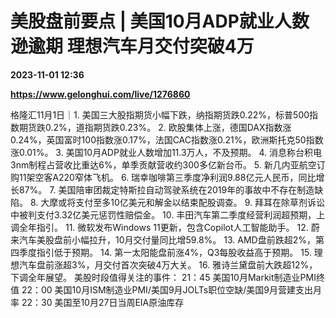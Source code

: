 # 美股盘前要点 | 美国10月ADP就业人数逊逾期 理想汽车月交付突破4万

**2023-11-01 12:36**

**https://www.gelonghui.com/live/1276860**

格隆汇11月1日｜1. 美国三大股指期货小幅下跌，纳指期货跌0.22%，标普500指数期货跌0.2%，道指期货跌0.23%。 2. 欧股集体上涨，德国DAX指数涨0.24%，英国富时100指数涨0.17%，法国CAC指数涨0.21%，欧洲斯托克50指数涨0.01%。 3. 美国10月ADP就业人数增加11.3万人，不及预期。 4. 消息称台积电3nm制程占营收比重达6%，单季贡献营收约300多亿新台币。 5. 新几内亚航空订购11架空客A220窄体飞机。 6. 瑞幸咖啡第三季度净利润9.88亿元人民币，同比增长87%。 7. 美国陪审团裁定特斯拉自动驾驶系统在2019年的事故中不存在制造缺陷。 8. 大摩或将支付至多10亿美元和解金以结束配股调查。 9. 拜耳在除草剂诉讼中被判支付3.32亿美元惩罚性赔偿金。 10. 丰田汽车第二季度经营利润超预期，上调全年指引。 11. 微软发布Windows 11更新，包含Copilot人工智能助手。 12. 蔚来汽车美股盘前小幅拉升，10月交付量同比增59.8%。 13. AMD盘前跌超2%，第四季度指引低于预期。 14. 第一太阳能盘前涨4%，Q3每股收益高于预期。 15. 理想汽车盘前涨超3%，月交付首次突破4万大关。 16. 雅诗兰黛盘前大跌超12%，下调全年展望。 美股时段值得关注的事件： 21：45 美国10月Markit制造业PMI终值 22：00 美国10月ISM制造业PMI/美国9月JOLTs职位空缺/美国9月营建支出月率 22：30 美国至10月27日当周EIA原油库存